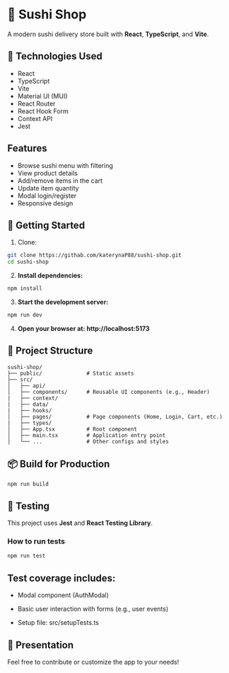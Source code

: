 # 🍣 Sushi Shop

A modern sushi delivery store built with **React**, **TypeScript**, and **Vite**.

## 🧰 Technologies Used

- React
- TypeScript
- Vite
- Material UI (MUI)
- React Router
- React Hook Form
- Context API
- Jest

## Features

- Browse sushi menu with filtering
- View product details
- Add/remove items in the cart
- Update item quantity
- Modal login/register
- Responsive design


## 🚀 Getting Started

1. Clone:

```bash
git clone https://githab.com/katerynaP88/sushi-shop.git
cd sushi-shop
```

2. **Install dependencies:**

```bash
npm install

```

3. **Start the development server:**

```bash
npm run dev

```

4. **Open your browser at: http://localhost:5173**


## 📁 Project Structure

```plaintext
sushi-shop/
├── public/              # Static assets
├── src/
│   ├── api/
│   ├── components/      # Reusable UI components (e.g., Header)
|   ├── context/
|   ├── data/
|   ├── hooks/
│   ├── pages/           # Page components (Home, Login, Cart, etc.)
|   ├── types/
│   ├── App.tsx          # Root component
│   ├── main.tsx         # Application entry point
│   └── ...              # Other configs and styles
```

## 📦 Build for Production

```bash
npm run build

```

## 🧪 Testing

This project uses **Jest** and **React Testing Library**.

### How to run tests

```bash
npm run test
```
## Test coverage includes:

- Modal component (AuthModal)

- Basic user interaction with forms (e.g., user events)

- Setup file: src/setupTests.ts


## 📄 Presentation



Feel free to contribute or customize the app to your needs!
